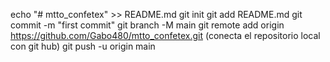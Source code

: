 echo "# mtto_confetex" >> README.md
git init
git add README.md
git commit -m "first commit"
git branch -M main
git remote add origin https://github.com/Gabo480/mtto_confetex.git  (conecta el repositorio local con git hub)
git push -u origin main 
